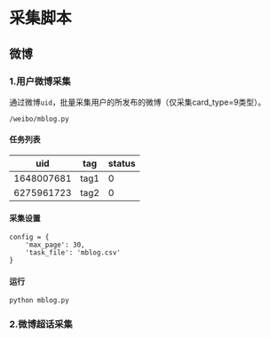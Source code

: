 # 采集脚本

## 微博
### 1.用户微博采集
通过微博`uid`，批量采集用户的所发布的微博（仅采集card_type=9类型）。
```
/weibo/mblog.py
```
#### 任务列表
|uid|tag|status|
|---|---|---|
|1648007681|tag1|0|
|6275961723|tag2|0|
#### 采集设置
```
config = {
    'max_page': 30,
    'task_file': 'mblog.csv'
}
```
#### 运行
```
python mblog.py
```

### 2.微博超话采集
```

```
